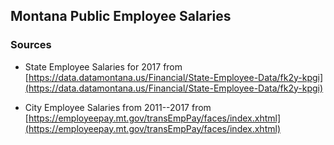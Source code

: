 ## Montana Public Employee Salaries

### Sources

* State Employee Salaries for 2017 from [https://data.datamontana.us/Financial/State-Employee-Data/fk2y-kpgi](https://data.datamontana.us/Financial/State-Employee-Data/fk2y-kpgi)

* City Employee Salaries from 2011--2017 from [https://employeepay.mt.gov/transEmpPay/faces/index.xhtml](https://employeepay.mt.gov/transEmpPay/faces/index.xhtml)
